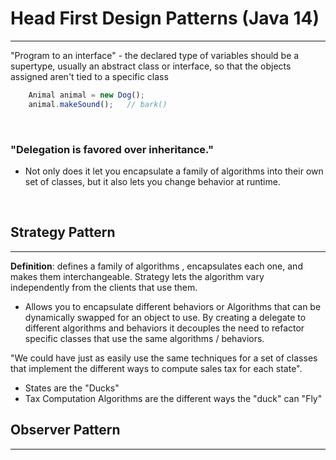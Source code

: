 # Head First Design Patterns (Java 14)
---

"Program to an interface" - the declared type of variables should be a supertype, usually an abstract class or interface, so that the objects assigned aren't tied to a specific class

```js
    Animal animal = new Dog(); 
    animal.makeSound();   // bark() 
```
<br>

### "Delegation is favored over inheritance."
* Not only does it let you encapsulate a family of algorithms into their own set of classes, but it also lets you change behavior at runtime. 

<br>

## Strategy Pattern  <br>
--- 

**Definition**: defines a family of algorithms , encapsulates each one, and makes them interchangeable. Strategy lets the algorithm vary independently from the clients that use them. 

* Allows you to encapsulate different behaviors or Algorithms that can be dynamically swapped for an object to use. By creating a delegate to different algorithms and behaviors it decouples the need to refactor specific classes that use the same algorithms / behaviors. 

"We could have just as easily use the same techniques for a set of classes that implement the different ways to compute sales tax for each state".  <br>
* States are the "Ducks" 
* Tax Computation Algorithms are the different ways the "duck" can "Fly" 

## Observer Pattern 
--- 


